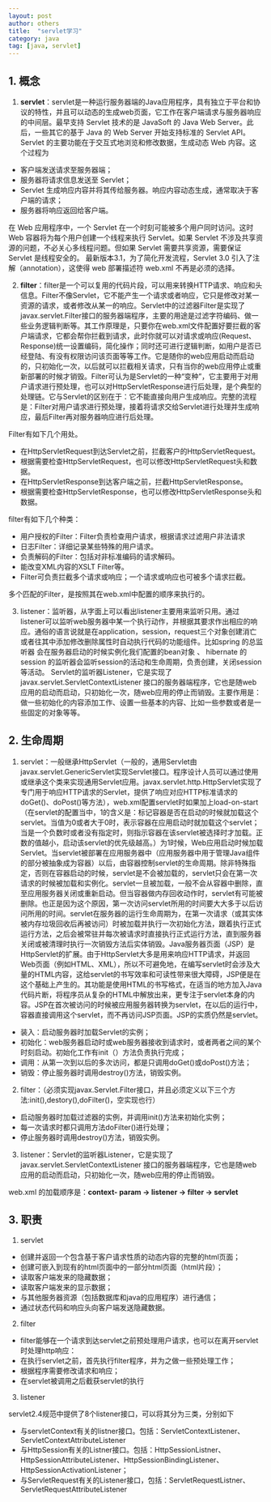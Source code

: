 ```yaml
---
layout: post 
author: others
title:  "servlet学习" 
category: java
tag: [java, servlet]
---
```


## 1. 概念

1. **servlet**：servlet是一种运行服务器端的Java应用程序，具有独立于平台和协议的特性，并且可以动态的生成web页面，它工作在客户端请求与服务器响应的中间层。最早支持 Servlet 技术的是 JavaSoft 的 Java Web Server。此后，一些其它的基于 Java 的 Web Server 开始支持标准的 Servlet API。Servlet 的主要功能在于交互式地浏览和修改数据，生成动态 Web 内容。这个过程为
  * 客户端发送请求至服务器端；
  * 服务器将请求信息发送至 Servlet；
  * Servlet 生成响应内容并将其传给服务器。响应内容动态生成，通常取决于客户端的请求；
  * 服务器将响应返回给客户端。

<!-- more -->
  
  在 Web 应用程序中，一个 Servlet 在一个时刻可能被多个用户同时访问。这时 Web 容器将为每个用户创建一个线程来执行 Servlet。如果 Servlet 不涉及共享资源的问题，不必关心多线程问题。但如果 Servlet 需要共享资源，需要保证 Servlet 是线程安全的。
最新版本3.1，为了简化开发流程，Servlet 3.0 引入了注解（annotation），这使得 web 部署描述符 web.xml 不再是必须的选择。

2. **filter**：filter是一个可以复用的代码片段，可以用来转换HTTP请求、响应和头信息。Filter不像Servlet，它不能产生一个请求或者响应，它只是修改对某一资源的请求，或者修改从某一的响应。Servlet中的过滤器Filter是实现了javax.servlet.Filter接口的服务器端程序，主要的用途是过滤字符编码、做一些业务逻辑判断等。其工作原理是，只要你在web.xml文件配置好要拦截的客户端请求，它都会帮你拦截到请求，此时你就可以对请求或响应(Request、Response)统一设置编码，简化操作；同时还可进行逻辑判断，如用户是否已经登陆、有没有权限访问该页面等等工作。它是随你的web应用启动而启动的，只初始化一次，以后就可以拦截相关请求，只有当你的web应用停止或重新部署的时候才销毁。Filter可认为是Servlet的一种“变种”，它主要用于对用户请求进行预处理，也可以对HttpServletResponse进行后处理，是个典型的处理链。它与Servlet的区别在于：它不能直接向用户生成响应。完整的流程是：Filter对用户请求进行预处理，接着将请求交给Servlet进行处理并生成响应，最后Filter再对服务器响应进行后处理。
  
  Filter有如下几个用处。
  
   * 在HttpServletRequest到达Servlet之前，拦截客户的HttpServletRequest。
   * 根据需要检查HttpServletRequest，也可以修改HttpServletRequest头和数据。
   * 在HttpServletResponse到达客户端之前，拦截HttpServletResponse。
   * 根据需要检查HttpServletResponse，也可以修改HttpServletResponse头和数据。
  
  filter有如下几个种类：
  
   * 用户授权的Filter：Filter负责检查用户请求，根据请求过滤用户非法请求
   * 日志Filter：详细记录某些特殊的用户请求。
   * 负责解码的Filter：包括对非标准编码的请求解码。
   * 能改变XML内容的XSLT Filter等。
   * Filter可负责拦截多个请求或响应；一个请求或响应也可被多个请求拦截。

   多个匹配的Filter，是按照其在web.xml中配置的顺序来执行的。 
  
3. listener：监听器，从字面上可以看出listener主要用来监听只用。通过listener可以监听web服务器中某一个执行动作，并根据其要求作出相应的响应。通俗的语言说就是在application，session，request三个对象创建消亡或者往其中添加修改删除属性时自动执行代码的功能组件。比如spring 的总监听器 会在服务器启动的时候实例化我们配置的bean对象 、 hibernate 的 session 的监听器会监听session的活动和生命周期，负责创建，关闭session等活动。
Servlet的监听器Listener，它是实现了javax.servlet.ServletContextListener 接口的服务器端程序，它也是随web应用的启动而启动，只初始化一次，随web应用的停止而销毁。主要作用是： 做一些初始化的内容添加工作、设置一些基本的内容、比如一些参数或者是一些固定的对象等等。

## 2. 生命周期

1. servlet：一般继承HttpServlet（一般的，通用Servlet由javax.servlet.GenericServlet实现Servlet接口。程序设计人员可以通过使用或继承这个类来实现通用Servlet应用。javax.servlet.http.HttpServlet实现了专门用于响应HTTP请求的Servlet，提供了响应对应HTTP标准请求的doGet()、doPost()等方法），web.xml配置servlet时如果加上load-on-start（在servlet的配置当中，<load-onstartup>1</load-on-startup>的含义是：标记容器是否在启动的时候就加载这个servlet。当值为0或者大于0时，表示容器在应用启动时就加载这个servlet；当是一个负数时或者没有指定时，则指示容器在该servlet被选择时才加载。正数的值越小，启动该servlet的优先级越高。）为1时候，Web应用启动时候加载Servlet。当servlet被部署在应用服务器中（应用服务器中用于管理Java组件的部分被抽象成为容器）以后，由容器控制servlet的生命周期。除非特殊指定，否则在容器启动的时候，servlet是不会被加载的，servlet只会在第一次请求的时候被加载和实例化。servlet一旦被加载，一般不会从容器中删除，直至应用服务器关闭或重新启动。但当容器做内存回收动作时，servlet有可能被删除。也正是因为这个原因，第一次访问servlet所用的时间要大大多于以后访问所用的时间。servlet在服务器的运行生命周期为，在第一次请求（或其实体被内存垃圾回收后再被访问）时被加载并执行一次初始化方法，跟着执行正式运行方法，之后会被常驻并每次被请求时直接执行正式运行方法，直到服务器关闭或被清理时执行一次销毁方法后实体销毁。Java服务器页面（JSP）是HttpServlet的扩展。由于HttpServlet大多是用来响应HTTP请求，并返回Web页面（例如HTML、XML），所以不可避免地，在编写servlet时会涉及大量的HTML内容，这给servlet的书写效率和可读性带来很大障碍，JSP便是在这个基础上产生的。其功能是使用HTML的书写格式，在适当的地方加入Java代码片断，将程序员从复杂的HTML中解放出来，更专注于servlet本身的内容。JSP在首次被访问的时候被应用服务器转换为servlet，在以后的运行中，容器直接调用这个servlet，而不再访问JSP页面。JSP的实质仍然是servlet。

 * 装入：启动服务器时加载Servlet的实例； 
 * 初始化：web服务器启动时或web服务器接收到请求时，或者两者之间的某个时刻启动。初始化工作有init（）方法负责执行完成；
 * 调用：从第一次到以后的多次访问，都是只调用doGet()或doPost()方法； 
 * 销毁：停止服务器时调用destroy()方法，销毁实例。

2. filter：（必须实现javax.Servlet.Filter接口，并且必须定义以下三个方法:init(),destory(),doFilter()，空实现也行）

 * 启动服务器时加载过滤器的实例，并调用init()方法来初始化实例；
 * 每一次请求时都只调用方法doFilter()进行处理； 
 * 停止服务器时调用destroy()方法，销毁实例。

3. listener：Servlet的监听器Listener，它是实现了javax.servlet.ServletContextListener 接口的服务器端程序，它也是随web应用的启动而启动，只初始化一次，随web应用的停止而销毁。



web.xml 的加载顺序是：**context- param -> listener -> filter -> servlet**

## 3. 职责

1. servlet

 * 创建并返回一个包含基于客户请求性质的动态内容的完整的html页面；
 * 创建可嵌入到现有的html页面中的一部分html页面（html片段）；
 *  读取客户端发来的隐藏数据；
 *  读取客户端发来的显示数据；
 *  与其他服务器资源（包括数据库和java的应用程序）进行通信；
 *  通过状态代码和响应头向客户端发送隐藏数据。

2. filter

 * filter能够在一个请求到达servlet之前预处理用户请求，也可以在离开servlet时处理http响应：
 * 在执行servlet之前，首先执行filter程序，并为之做一些预处理工作；
 * 根据程序需要修改请求和响应；
 * 在servlet被调用之后截获servlet的执行

3. listener

 servlet2.4规范中提供了8个listener接口，可以将其分为三类，分别如下
 
 * 与servletContext有关的listner接口。包括：ServletContextListener、ServletContextAttributeListener
 * 与HttpSession有关的Listner接口。包括：HttpSessionListner、HttpSessionAttributeListener、HttpSessionBindingListener、                      HttpSessionActivationListener；
 * 与ServletRequest有关的Listener接口，包括：ServletRequestListner、ServletRequestAttributeListener
